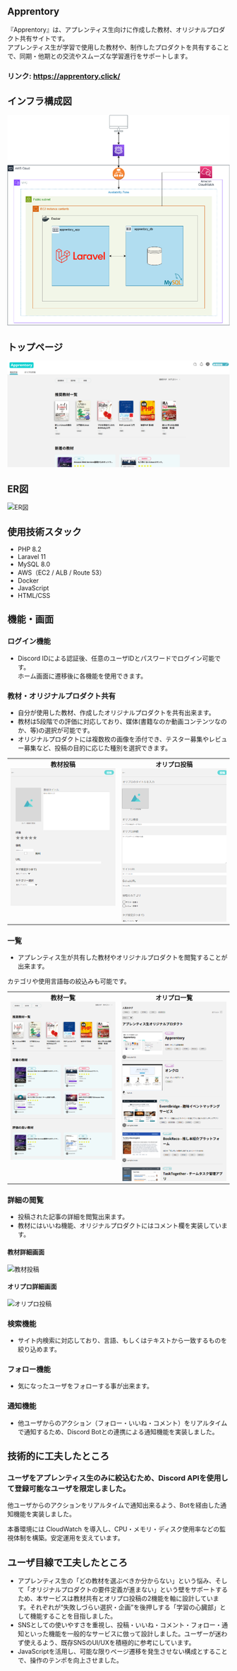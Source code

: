 ## Apprentory
『Apprentory』は、アプレンティス生向けに作成した教材、オリジナルプロダクト共有サイトです。<br>
アプレンティス生が学習で使用した教材や、制作したプロダクトを共有することで、同期・他期との交流やスムーズな学習進行をサポートします。 <br>

### リンク: https://apprentory.click/


## インフラ構成図
![インフラ](./docs/apprentory_diagram.png)

## トップページ

![トップページ](./docs/toppage_screen.png)

## ER図
![ER図](https://private-user-images.githubusercontent.com/180067613/442844785-bc2391c4-c528-487c-ae58-2750a3a31ffe.png?jwt=eyJhbGciOiJIUzI1NiIsInR5cCI6IkpXVCJ9.eyJpc3MiOiJnaXRodWIuY29tIiwiYXVkIjoicmF3LmdpdGh1YnVzZXJjb250ZW50LmNvbSIsImtleSI6ImtleTUiLCJleHAiOjE3NDcwNjgxODgsIm5iZiI6MTc0NzA2Nzg4OCwicGF0aCI6Ii8xODAwNjc2MTMvNDQyODQ0Nzg1LWJjMjM5MWM0LWM1MjgtNDg3Yy1hZTU4LTI3NTBhM2EzMWZmZS5wbmc_WC1BbXotQWxnb3JpdGhtPUFXUzQtSE1BQy1TSEEyNTYmWC1BbXotQ3JlZGVudGlhbD1BS0lBVkNPRFlMU0E1M1BRSzRaQSUyRjIwMjUwNTEyJTJGdXMtZWFzdC0xJTJGczMlMkZhd3M0X3JlcXVlc3QmWC1BbXotRGF0ZT0yMDI1MDUxMlQxNjM4MDhaJlgtQW16LUV4cGlyZXM9MzAwJlgtQW16LVNpZ25hdHVyZT01NDg1MDY5Yzg5NTA5ZjNmYWZmN2RmNzdhYThlNTI1NGZhZTFlMDhhYzVlZTk3MjFjMjNhYzZjODYyZTVmYTBiJlgtQW16LVNpZ25lZEhlYWRlcnM9aG9zdCJ9.qes4KyZ4tMTleWwBr3a7Hd42f53jyNAn1G4CsFs91fo)

## 使用技術スタック

- PHP 8.2
- Laravel 11
- MySQL 8.0
- AWS（EC2 / ALB / Route 53）
- Docker
- JavaScript
- HTML/CSS


## 機能・画面
### ログイン機能
- Discord IDによる認証後、任意のユーザIDとパスワードでログイン可能です。 <br>
ホーム画面に遷移後に各機能を使用できます。


### 教材・オリジナルプロダクト共有
- 自分が使用した教材、作成したオリジナルプロダクトを共有出来ます。<br>
- 教材は5段階での評価に対応しており、媒体(書籍なのか動画コンテンツなのか、等)の選択が可能です。<br>
- オリジナルプロダクトには複数枚の画像を添付でき、テスター募集やレビュー募集など、投稿の目的に応じた種別を選択できます。

<table>
  <tr>
    <td align="center" valign="top" width="50%">
      <strong>教材投稿</strong><br>
      <img src="./docs/material_create_screen.png" width="300"/>
    </td>
    <td align="center" valign="top" width="50%">
      <strong>オリプロ投稿</strong><br>
      <img src="./docs/product_create_screen.png" width="300"/>
    </td>
  </tr>
</table>

### 一覧
- アプレンティス生が共有した教材やオリジナルプロダクトを閲覧することが出来ます。

カテゴリや使用言語毎の絞込みも可能です。

<table>
  <tr>
    <td align="center" valign="top" width="50%">
      <strong>教材一覧</strong><br>
      <img src="./docs/material_screen.png" width="300"/>
    </td>
    <td align="center" valign="top" width="50%">
      <strong>オリプロ一覧</strong><br>
      <img src="./docs/product_screen.png" width="300"/>
    </td>
  </tr>
</table>


### 詳細の閲覧
- 投稿された記事の詳細を閲覧出来ます。
- 教材にはいいね機能、オリジナルプロダクトにはコメント欄を実装しています。

#### 教材詳細画面
![教材投稿](https://private-user-images.githubusercontent.com/180067613/442595872-c171cb38-9d9e-470f-9692-1838e9316759.png?jwt=eyJhbGciOiJIUzI1NiIsInR5cCI6IkpXVCJ9.eyJpc3MiOiJnaXRodWIuY29tIiwiYXVkIjoicmF3LmdpdGh1YnVzZXJjb250ZW50LmNvbSIsImtleSI6ImtleTUiLCJleHAiOjE3NDcwNjg4NzcsIm5iZiI6MTc0NzA2ODU3NywicGF0aCI6Ii8xODAwNjc2MTMvNDQyNTk1ODcyLWMxNzFjYjM4LTlkOWUtNDcwZi05NjkyLTE4MzhlOTMxNjc1OS5wbmc_WC1BbXotQWxnb3JpdGhtPUFXUzQtSE1BQy1TSEEyNTYmWC1BbXotQ3JlZGVudGlhbD1BS0lBVkNPRFlMU0E1M1BRSzRaQSUyRjIwMjUwNTEyJTJGdXMtZWFzdC0xJTJGczMlMkZhd3M0X3JlcXVlc3QmWC1BbXotRGF0ZT0yMDI1MDUxMlQxNjQ5MzdaJlgtQW16LUV4cGlyZXM9MzAwJlgtQW16LVNpZ25hdHVyZT02OTE3YjViYjgyNTIxZGNiNWFiOGVkYTliNzczNmQ5NjYzMTFlNDkxNWRkNGVkZDYxZmQxMGRjOTVjNzAzY2VmJlgtQW16LVNpZ25lZEhlYWRlcnM9aG9zdCJ9.KX3232PjYRb71qKOx_kBwMwR0AaZ0Whi6_JyXTTip88)

#### オリプロ詳細画面
![オリプロ投稿](https://private-user-images.githubusercontent.com/180067613/442595940-66cefbfa-bb66-4eea-acf8-cbfea5a4c565.png?jwt=eyJhbGciOiJIUzI1NiIsInR5cCI6IkpXVCJ9.eyJpc3MiOiJnaXRodWIuY29tIiwiYXVkIjoicmF3LmdpdGh1YnVzZXJjb250ZW50LmNvbSIsImtleSI6ImtleTUiLCJleHAiOjE3NDcwNjg4ODgsIm5iZiI6MTc0NzA2ODU4OCwicGF0aCI6Ii8xODAwNjc2MTMvNDQyNTk1OTQwLTY2Y2VmYmZhLWJiNjYtNGVlYS1hY2Y4LWNiZmVhNWE0YzU2NS5wbmc_WC1BbXotQWxnb3JpdGhtPUFXUzQtSE1BQy1TSEEyNTYmWC1BbXotQ3JlZGVudGlhbD1BS0lBVkNPRFlMU0E1M1BRSzRaQSUyRjIwMjUwNTEyJTJGdXMtZWFzdC0xJTJGczMlMkZhd3M0X3JlcXVlc3QmWC1BbXotRGF0ZT0yMDI1MDUxMlQxNjQ5NDhaJlgtQW16LUV4cGlyZXM9MzAwJlgtQW16LVNpZ25hdHVyZT0xY2Y2YzI5MzQzZWY1ZWY4OWI4NjA5Y2E3ZDVmNzJiZjYyYmI1MzY1NjMxN2YxM2ZjMWQyNWE3ZDczOGM5OTBkJlgtQW16LVNpZ25lZEhlYWRlcnM9aG9zdCJ9.Tk5FjBsuDTNYZhPx6ppvpCV31wLHvogPvc4QJjCenFc)


### 検索機能
- サイト内検索に対応しており、言語、もしくはテキストから一致するものを絞り込めます。

### フォロー機能
- 気になったユーザをフォローする事が出来ます。

### 通知機能
- 他ユーザからのアクション（フォロー・いいね・コメント）をリアルタイムで通知するため、Discord Botとの連携による通知機能を実装しました。


## 技術的に工夫したところ
### ユーザをアプレンティス生のみに絞込むため、Discord APIを使用して登録可能なユーザを限定しました。<br>
他ユーザからのアクションをリアルタイムで通知出来るよう、Botを経由した通知機能を実装しました。

本番環境には CloudWatch を導入し、CPU・メモリ・ディスク使用率などの監視体制を構築。安定運用を支えています。
## ユーザ目線で工夫したところ
- アプレンティス生の「どの教材を選ぶべきか分からない」という悩み、そして「オリジナルプロダクトの要件定義が進まない」という壁をサポートするため、本サービスは教材共有とオリプロ投稿の2機能を軸に設計しています。それぞれが“失敗しづらい選択・企画”を後押しする「学習の心臓部」として機能することを目指しました。
- SNSとしての使いやすさを重視し、投稿・いいね・コメント・フォロー・通知といった機能を一般的なサービスに倣って設計しました。ユーザーが迷わず使えるよう、既存SNSのUI/UXを積極的に参考にしています。
- JavaScriptを活用し、可能な限りページ遷移を発生させない構成とすることで、操作のテンポを向上させました。
